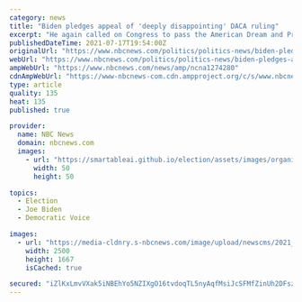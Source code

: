 ```yaml
---
category: news
title: "Biden pledges appeal of 'deeply disappointing' DACA ruling"
excerpt: "He again called on Congress to pass the American Dream and Promise Act to \"finally provide security to all Dreamers, who have lived too long in fear.”"
publishedDateTime: 2021-07-17T19:54:00Z
originalUrl: "https://www.nbcnews.com/politics/politics-news/biden-pledges-appeal-deeply-disappointing-daca-ruling-n1274280"
webUrl: "https://www.nbcnews.com/politics/politics-news/biden-pledges-appeal-deeply-disappointing-daca-ruling-n1274280"
ampWebUrl: "https://www.nbcnews.com/news/amp/ncna1274280"
cdnAmpWebUrl: "https://www-nbcnews-com.cdn.ampproject.org/c/s/www.nbcnews.com/news/amp/ncna1274280"
type: article
quality: 135
heat: 135
published: true

provider:
  name: NBC News
  domain: nbcnews.com
  images:
    - url: "https://smartableai.github.io/election/assets/images/organizations/nbcnews.com-50x50.jpg"
      width: 50
      height: 50

topics:
  - Election
  - Joe Biden
  - Democratic Voice

images:
  - url: "https://media-cldnry.s-nbcnews.com/image/upload/newscms/2021_28/3490968/210714-biden-mb-13132.JPG"
    width: 2500
    height: 1667
    isCached: true

secured: "iZlKxLmvVXak5iNBEhYo5NZIXgO16tvdoqTL5nyAqfMsiJcSFMfZinUh2DFszhbSghs5ZvLxdNapB4N2wuKpyuUL+RSljZuZRKH10Bg3FQ5qJO+H/fXWgVKiuZaflMKATcRAo00/UhpwM7x01FZBwJWVzm35duGDTmmuVZEI7tbgLkq+0HsHF2kfUaIC0ZZiekZSyczvDlBx+MB3K3J5Sx7jLNCpoLduVEb/QRfesJ47wZVxnw2jUg2r0c+72o0A5wUR9LC4Dbe3MRm7DzEq8cv/es3d6fRoKkFSef7fLLerHoDeT9wT97HdyqRHIjQa0rqD7E01cw82AEQdrYyf3A1+jkEMIZcBox1QdYB9Kzg=;+5r1xsZGDB9kko1PRKbHxw=="
---
```


